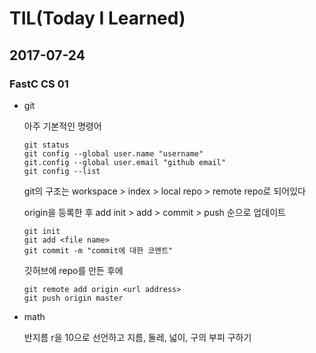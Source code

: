 # TIL(Today I Learned)

## 2017-07-24

### FastC CS 01

- git

  아주 기본적인 명령어

  ```shell
  git status
  git config --global user.name "username"
  git.config --global user.email "github email"
  git config --list
  ```

  git의 구조는 workspace > index > local repo > remote repo로 되어있다

  origin을 등록한 후 add init > add > commit > push 순으로 업데이트

  ```shell
  git init
  git add <file name>
  git commit -m "commit에 대한 코멘트"
  ```

  깃허브에 repo를 만든 후에 

  ```shell
  git remote add origin <url address>
  git push origin master
  ```

- math

  반지름 r을 10으로 선언하고 지름, 둘레, 넓이, 구의 부피 구하기